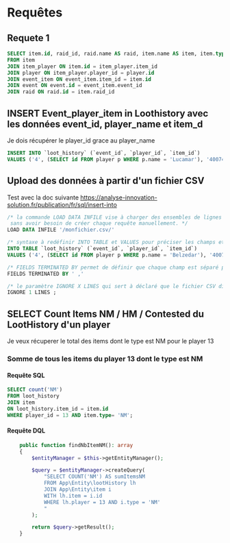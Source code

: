 # Requêtes
## Requete 1
```sql
SELECT item.id, raid_id, raid.name AS raid, item.name AS item, item.type, player_id, player.name AS joueur, role_id,  class, rank, event_id, date 
FROM item 
JOIN item_player ON item.id = item_player.item_id 
JOIN player ON item_player.player_id = player.id 
JOIN event_item ON event_item.item_id = item.id
JOIN event ON event.id = event_item.event_id
JOIN raid ON raid.id = item.raid_id
```

## INSERT Event_player_item in Loothistory avec les données event_id, player_name et item_d
Je dois récupérer le player_id grace au player_name
```sql
INSERT INTO `loot_history` (`event_id`, `player_id`, `item_id`) 
VALUES ('4', (SELECT id FROM player p WHERE p.name = 'Lucamar'), '40074')
```

## Upload des données à partir d'un fichier CSV
Test avec la doc suivante https://analyse-innovation-solution.fr/publication/fr/sql/insert-into
```sql
/* la commande LOAD DATA INFILE vise à charger des ensembles de lignes directement depuis un jeu de données (aussi appelée dataset)
 sans avoir besoin de créer chaque requête manuellement. */
LOAD DATA INFILE '/monfichier.csv/'

/* syntaxe à redéfinir INTO TABLE et VALUES pour préciser les champs et la jointure */
INTO TABLE `loot_history` (`event_id`, `player_id`, `item_id`) 
VALUES ('4', (SELECT id FROM player p WHERE p.name = 'Belzedar'), '40074')

/* FIELDS TERMINATED BY permet de définir que chaque champ est séparé par une virgule.*/
FIELDS TERMINATED BY ' ,'

/* le paramètre IGNORE X LINES qui sert à déclaré que le fichier CSV dispose d'un en tête et que celui-ci doit être ignoré par la commande lors du traitement du lot des données.*/
IGNORE 1 LINES ;
```

## SELECT Count Items  NM / HM / Contested du LootHistory d'un player
Je veux récuperer le total des items dont le type est NM pour le player 13

### Somme de tous les items du player 13 dont le type est NM
#### Requête SQL
```sql
SELECT count('NM')
FROM loot_history
JOIN item
ON loot_history.item_id = item.id
WHERE player_id = 13 AND item.type= 'NM';
```

#### Requête DQL
```php
    public function findNbItemNM(): array
    {
        $entityManager = $this->getEntityManager();

        $query = $entityManager->createQuery(
            "SELECT COUNT('NM') AS sumItemsNM 
            FROM App\Entity\lootHistory lh 
            JOIN App\Entity\item i
            WITH lh.item = i.id
            WHERE lh.player = 13 AND i.type = 'NM'
            "
        );

        return $query->getResult();
    }
```